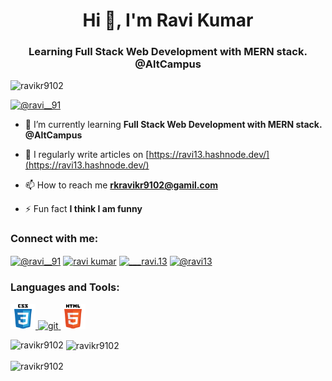 <h1 align="center">Hi 👋, I'm Ravi Kumar</h1>
<h3 align="center">Learning Full Stack Web Development with MERN stack. @AltCampus</h3>

<p align="left"> <img src="https://komarev.com/ghpvc/?username=ravikr9102&label=Profile%20views&color=0e75b6&style=flat" alt="ravikr9102" /> </p>

<p align="left"> <a href="https://twitter.com/@ravi__91" target="blank"><img src="https://img.shields.io/twitter/follow/@ravi__91?logo=twitter&style=for-the-badge" alt="@ravi__91" /></a> </p>

- 🌱 I’m currently learning **Full Stack Web Development with MERN stack. @AltCampus**

- 📝 I regularly write articles on [https://ravi13.hashnode.dev/](https://ravi13.hashnode.dev/)

- 📫 How to reach me **rkravikr9102@gamil.com**

- ⚡ Fun fact **I think I am funny**

<h3 align="left">Connect with me:</h3>
<p align="left">
<a href="https://twitter.com/@ravi__91" target="blank"><img align="center" src="https://raw.githubusercontent.com/rahuldkjain/github-profile-readme-generator/master/src/images/icons/Social/twitter.svg" alt="@ravi__91" height="30" width="40" /></a>
<a href="https://linkedin.com/in/ravi kumar" target="blank"><img align="center" src="https://raw.githubusercontent.com/rahuldkjain/github-profile-readme-generator/master/src/images/icons/Social/linked-in-alt.svg" alt="ravi kumar" height="30" width="40" /></a>
<a href="https://instagram.com/___ravi.13" target="blank"><img align="center" src="https://raw.githubusercontent.com/rahuldkjain/github-profile-readme-generator/master/src/images/icons/Social/instagram.svg" alt="___ravi.13" height="30" width="40" /></a>
<a href="https://hashnode.com/@ravi13" target="blank"><img align="center" src="https://raw.githubusercontent.com/rahuldkjain/github-profile-readme-generator/master/src/images/icons/Social/hashnode.svg" alt="@ravi13" height="30" width="40" /></a>
</p>

<h3 align="left">Languages and Tools:</h3>
<p align="left"> <a href="https://www.w3schools.com/css/" target="_blank" rel="noreferrer"> <img src="https://raw.githubusercontent.com/devicons/devicon/master/icons/css3/css3-original-wordmark.svg" alt="css3" width="40" height="40"/> </a> <a href="https://git-scm.com/" target="_blank" rel="noreferrer"> <img src="https://www.vectorlogo.zone/logos/git-scm/git-scm-icon.svg" alt="git" width="40" height="40"/> </a> <a href="https://www.w3.org/html/" target="_blank" rel="noreferrer"> <img src="https://raw.githubusercontent.com/devicons/devicon/master/icons/html5/html5-original-wordmark.svg" alt="html5" width="40" height="40"/> </a> </p>

<p><img align="left" src="https://github-readme-stats.vercel.app/api/top-langs?username=ravikr9102&show_icons=true&locale=en&layout=compact" alt="ravikr9102" /></p>

<p>&nbsp;<img align="center" src="https://github-readme-stats.vercel.app/api?username=ravikr9102&show_icons=true&locale=en" alt="ravikr9102" /></p>

<p><img align="center" src="https://github-readme-streak-stats.herokuapp.com/?user=ravikr9102&" alt="ravikr9102" /></p>
